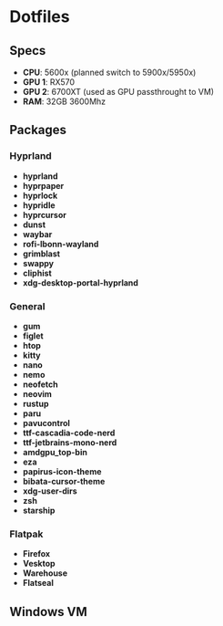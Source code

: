 # Dotfiles

## Specs
- **CPU**: 5600x (planned switch to 5900x/5950x)
- **GPU 1**: RX570
- **GPU 2**: 6700XT (used as GPU passthrought to VM)
- **RAM**: 32GB 3600Mhz

## Packages
### Hyprland
- **hyprland**
- **hyprpaper**
- **hyprlock**
- **hypridle**
- **hyprcursor**
- **dunst**
- **waybar**
- **rofi-lbonn-wayland**
- **grimblast**
- **swappy**
- **cliphist**
- **xdg-desktop-portal-hyprland**

### General
- **gum**
- **figlet**
- **htop**
- **kitty**
- **nano**
- **nemo**
- **neofetch**
- **neovim**
- **rustup**
- **paru**
- **pavucontrol**
- **ttf-cascadia-code-nerd**
- **ttf-jetbrains-mono-nerd**
- **amdgpu_top-bin**
- **eza**
- **papirus-icon-theme**
- **bibata-cursor-theme**
- **xdg-user-dirs**
- **zsh**
- **starship**

### Flatpak
- **Firefox**
- **Vesktop**
- **Warehouse**
- **Flatseal**

## Windows VM